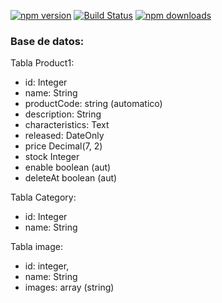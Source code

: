 [![npm version](https://badgen.net/npm/v/sequelize)](https://www.npmjs.com/package/sequelize)
[![Build Status](https://github.com/sequelize/sequelize/workflows/CI/badge.svg)](https://github.com/sequelize/sequelize/actions?query=workflow%3ACI)
[![npm downloads](https://badgen.net/npm/dm/sequelize)](https://www.npmjs.com/package/sequelize)

### Base de datos: 
Tabla Product1:

- id: Integer
- name: String
- productCode: string (automatico)
- description: String
- characteristics: Text
- released: DateOnly
- price Decimal(7, 2)
- stock Integer
- enable boolean (aut)
- deleteAt boolean (aut)

Tabla Category:
- id: Integer
- name: String

Tabla image:
- id: integer,
- name: String
- images: array (string)